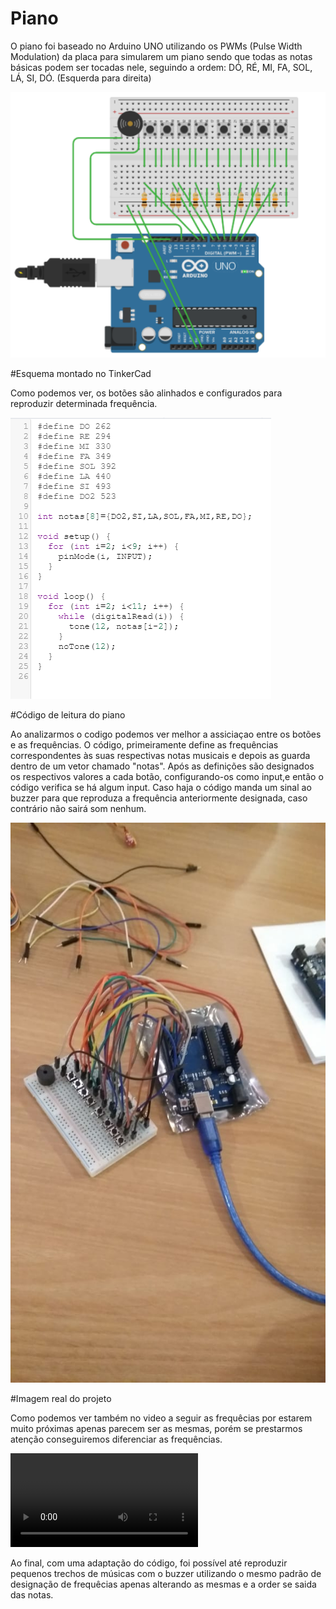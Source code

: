 # Piano

O piano foi baseado no Arduino UNO utilizando os PWMs (Pulse Width Modulation) da placa para simularem um piano sendo que todas as notas básicas podem ser tocadas nele, seguindo a ordem: DÓ, RÉ, MI, FA, SOL, LÁ, SI, DÓ. (Esquerda para direita)

![Alt Text](https://github.com/lucasquental/Piano/blob/master/imagem%201%20git.png)

#Esquema montado no TinkerCad

Como podemos ver, os botões são alinhados e configurados para reproduzir determinada frequência.

![Alt Text](https://github.com/lucasquental/Piano/blob/master/imagem%202%20git.png)

#Código de leitura do piano

Ao analizarmos o codigo podemos ver melhor a assiciaçao entre os botões e as frequências.
O código, primeiramente define as frequências correspondentes às suas respectivas notas musicais e depois as guarda dentro de um vetor chamado "notas". Após as definições são designados os respectivos valores a cada botão, configurando-os como input,e então o código 
verifica se há algum input. Caso haja o código manda um sinal ao buzzer para que reproduza a frequência anteriormente designada, caso contrário não sairá som nenhum.


![Alt Text](https://github.com/lucasquental/Piano/blob/master/Imagem%20real%20git.jpg)

#Imagem real do projeto

Como podemos ver também no video a seguir as frequêcias por estarem muito próximas apenas parecem ser as mesmas, porém se prestarmos atenção conseguiremos diferenciar as frequências.

![Alt Text](https://github.com/lucasquental/Piano/blob/master/Video%20teste.mp4)

Ao final, com uma adaptação do código, foi possível até reproduzir pequenos trechos de músicas com o buzzer utilizando o mesmo padrão de designação de frequêcias apenas alterando as mesmas e a order se saida das notas.
